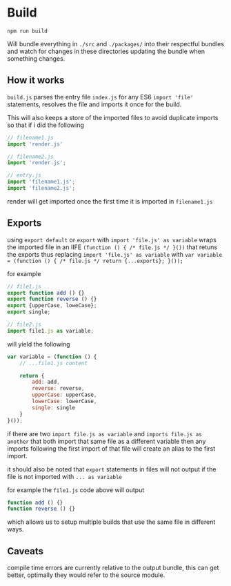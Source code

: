 # Build

```
npm run build
```

Will bundle everything in `./src` and `./packages/` into their respectful bundles and watch for changes in these directories updating the bundle when something changes.

## How it works

`build.js` parses the entry file `index.js` for any ES6 `import 'file'` statements,
resolves the file and imports it once for the build.

This will also keeps a store of the imported files to avoid duplicate imports so that if i did the following

```javascript
// filename1.js
import 'render.js'

// filename2.js
import 'render.js';

// entry.js
import 'filename1.js';
import 'filename2.js';
```

render will get imported once the first time it is imported in `filename1.js`

## Exports

using `export default` or `export` with `import 'file.js' as variable` wraps the imported file in an IIFE 
`(function () { /* file.js */ }())` that retuns the exports thus replacing
`import 'file.js' as variable` with `var variable = (function () { /* file.js */ return {...exports}; }());`

for example

```javascript
// file1.js
export function add () {}
export function reverse () {}
export {upperCase, loweCase}; 
export single;

// file2.js
import file1.js as variable;
```

will yield the following

```javascript
var variable = (function () {
	// ...file1.js content

	return {
		add: add,
		reverse: reverse,
		upperCase: upperCase,
		lowerCase: lowerCase,
		single: single
	}
}());
```

if there are two `import file.js as variable` and `imports file.js as another`
that both import that same file as a different variable then any imports
following the first import of that file will create an alias to the first import.

it should also be noted that `export` statements in files will not output 
if the file is not imported with `... as variable`

for example the `file1.js` code above will output

```javascript
function add () {}
function reverse () {}
```

which allows us to setup multiple builds that use the same file in different ways.

## Caveats

compile time errors are currently relative to the output bundle, this can get better, optimally they
would refer to the source module.